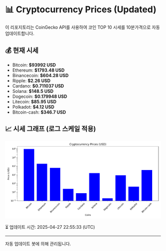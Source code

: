 
# 📊 Cryptocurrency Prices (Updated)

이 리포지토리는 CoinGecko API를 사용하여 코인 TOP 10 시세를 10분가격으로 자동 업데이트합니다.

## 💰 현재 시세
- Bitcoin: **$93992 USD**
- Ethereum: **$1793.48 USD**
- Binancecoin: **$604.28 USD**
- Ripple: **$2.26 USD**
- Cardano: **$0.711037 USD**
- Solana: **$148.5 USD**
- Dogecoin: **$0.179948 USD**
- Litecoin: **$85.95 USD**
- Polkadot: **$4.12 USD**
- Bitcoin-cash: **$346.7 USD**

## 📈 시세 그래프 (로그 스케일 적용)
![Crypto Prices](crypto_prices.png)

⏳ 업데이트 시간: 2025-04-27 22:55:33 (UTC)

---
자동 업데이트 봇에 의해 관리됩니다.
